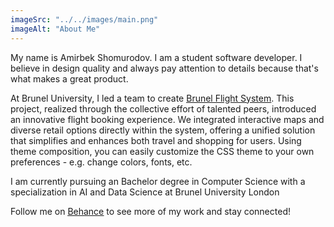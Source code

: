 ```yaml
---
imageSrc: "../../images/main.png"
imageAlt: "About Me"
---
```


My name is Amirbek Shomurodov. I am a student software developer. I believe in design quality and always pay attention to details because that's what makes a great product.

At Brunel University, I led a team to create  <a href="" target="_blank" rel="nofollow noopener noreferrer" aria-label="External Link"><u> Brunel Flight System</u></a>. This project, realized through the collective effort of talented peers, introduced an innovative flight booking experience. We integrated interactive maps and diverse retail options directly within the system, offering a unified solution that simplifies and enhances both travel and shopping for users.
Using theme composition, you can easily customize the CSS theme to your own preferences - e.g. change colors, fonts, etc.

I am currently pursuing an Bachelor degree in Computer Science with a specialization in AI and Data Science at Brunel University London

Follow me on <a href="" target="_blank" rel="nofollow noopener noreferrer" aria-label="External Link"><u>Behance</u></a> to see more of my work and stay connected!